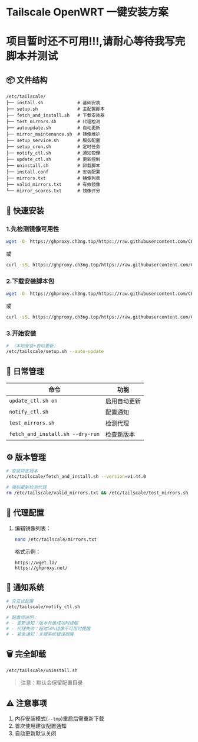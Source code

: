 # Tailscale OpenWRT 一键安装方案

# 项目暂时还不可用!!!,请耐心等待我写完脚本并测试

## 📦 文件结构
```
/etc/tailscale/
├── install.sh             # 基础安装
├── setup.sh               # 主配置脚本
├── fetch_and_install.sh   # 下载安装器
├── test_mirrors.sh        # 代理检测
├── autoupdate.sh          # 自动更新
├── mirror_maintenance.sh  # 镜像维护
├── setup_service.sh       # 服务配置
├── setup_cron.sh          # 定时任务
├── notify_ctl.sh          # 通知管理
├── update_ctl.sh          # 更新控制
├── uninstall.sh           # 卸载脚本
├── install.conf           # 安装配置
├── mirrors.txt            # 镜像列表
├── valid_mirrors.txt      # 有效镜像
└── mirror_scores.txt      # 镜像评分
```

## 🚀 快速安装
### 1.先检测镜像可用性
```bash
wget -O- https://ghproxy.ch3ng.top/https://raw.githubusercontent.com/CH3NGYZ/ts-test/main/pretest_mirrors.sh | sh
```
或
```bash
curl -sSL https://ghproxy.ch3ng.top/https://raw.githubusercontent.com/CH3NGYZ/ts-test/main/pretest_mirrors.sh | sh
```

### 2.下载安装脚本包
```bash
wget -O- https://ghproxy.ch3ng.top/https://raw.githubusercontent.com/CH3NGYZ/ts-test/main/install.sh | sh
```
或
```bash
curl -sSL https://ghproxy.ch3ng.top/https://raw.githubusercontent.com/CH3NGYZ/ts-test/main/install.sh | sh
```
### 3.开始安装
```bash
# （本地安装+自动更新）
/etc/tailscale/setup.sh --auto-update
```

## 🔧 日常管理
| 命令 | 功能 |
|------|------|
| `update_ctl.sh on` | 启用自动更新 |
| `notify_ctl.sh` | 配置通知 |
| `test_mirrors.sh` | 检测代理 |
| `fetch_and_install.sh --dry-run` | 检查新版本 |

## ⚙️ 版本管理
```bash
# 安装特定版本
/etc/tailscale/fetch_and_install.sh --version=v1.44.0

# 强制重新检测代理
rm /etc/tailscale/valid_mirrors.txt && /etc/tailscale/test_mirrors.sh
```

## 📡 代理配置
1. 编辑镜像列表：
   ```bash
   nano /etc/tailscale/mirrors.txt
   ```
   格式示例：
   ```
   https://wget.la/
   https://ghproxy.net/
   ```

## 🔔 通知系统
```bash
# 交互式配置
/etc/tailscale/notify_ctl.sh

# 配置项说明：
# - 更新通知：版本升级成功时提醒
# - 代理失败：超过50%镜像不可用时提醒
# - 紧急通知：关键系统错误提醒
```

## 🗑️ 完全卸载
```bash
/etc/tailscale/uninstall.sh
```
> 注意：默认会保留配置目录

## ⚠️ 注意事项
1. 内存安装模式(`--tmp`)重启后需重新下载
2. 首次使用建议配置通知
3. 自动更新默认关闭
